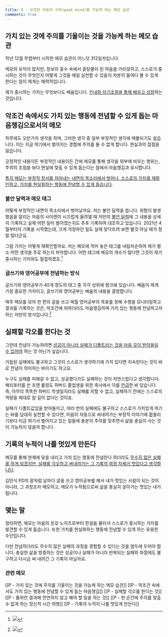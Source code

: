 ```yaml
---
title: O - 유연한 마음의 극치(peak mind)를 가능케 하는 메모 습관
comments: true
---
```


## 가치 있는 것에 주의를 기울이는 것을 가능케 하는 메모 습관

작년 12월 무렵부터 시작한 메모 습관이 어느덧 312일차입니다. 

메모의 유익이 많지만, 정보의 홍수 속에서 흙탕물이 된 마음을 가라앉히고, 스스로가 중시하는 것이 무엇인지 어떻게 그것을 매일 실천할 수 있을지 차분히 들여다 볼 수 있게 한다는 점이 제게는 매력적입니다. 

제가 중시하는 가치는 무엇보다도 배움입니다. [인내와 자기조절을 통해 배우고 성장](https://blog.naver.com/xinlisupreme/222540397225)하는 것입니다.

## 악조건 속에서도 가치 있는 행동에 전념할 수 있게 돕는 마음챙김으로서의 메모

하루에도 오만가지 생각을 하며, 그러한 생각 중 일부 부정적인 생각에 매몰되기도 쉽습니다. 이는 지금 여기에서 벌어지는 경험에 주의를 둘 수 없게 합니다. 현실과의 접점을 잃습니다.

긍정적인 내용이든 부정적인 내용이든 간에 메모를 통해 생각을 외부에 비우는 행위는, 주의의 초점을 보다 현실에 맞출 수 있게 돕는다는 점에서 마음챙김과 유사합니다.

<u>특히 메모는 부정적 정서를 자아내는 내면의 목소리에서 벗어나, 스스로의 가치를 재확인하고, 가치를 현실화하는 행동에 전념할 수 있게 돕습니다</u>. 

### 불안 달력과 메모 태그

어떻게 부정적인 내면의 목소리에서 벗어날까요. 저는 불안 달력을 씁니다. 위험이 발생했음을 알리는 마음의 사이렌이 시끄럽게 울려댈 때 저만의 [불안 달력](https://slowdive14.tistory.com/1299604)에 그 내용을 상세히 기록하고 실제 어떤 일이 벌어졌는지도 추후 기록하여 대조하고 있습니다. 2021년 4월부터의 기록을 시작했는데, 크게 걱정하던 일도 실제 맞닥뜨려 보면 별것 아닐 때가 정말 많더군요. 

그럼 가치는 어떻게 재확인할까요. 저는 메모에 적어 놓은 태그를 내림차순하여 제가 평소 어떤 생각을 주로 하는지 파악합니다. 어떤 태그에 메모의 개수가 많다면 그것이 제가 중시하는 가치와도 밀접하겠죠.[^1]

### 글쓰기와 영어공부에 전념하는 방식

글쓰기와 영어공부가 40개 정도의 태그 중 각각 상위에 랭크돼 있습니다. 배움이 제게 가장 중요한 가치이고, 글쓰기와 영어공부는 배움의 내용을 결정합니다. 

매주 메모를 모아 한 편의 글을 쓰고 매월 영어공부의 목표를 정해 수행을 모니터링하고 결과를 기록하는 것은, 악조건에 처하더라도 마음챙김하며 가치 있는 행동에 전념하고자 하는 저만의 방식입니다.[^2]

## 실패할 각오를 한다는 것

그런데 전념이 가능하려면 [성공이 아니라 실패가 디폴트라는 것을 마음 깊이 받아들일 수 있어야](https://slowdive14.tistory.com/1299868) 하는 것 아닌가 싶습니다.

거듭된 실패에도 불구하고 그것이 스스로가 생각하기에 가치 있다면 지속한다는 것이 바로 전념이 의미하는 바이기도 하고요.

누구도 실패를 피해갈 수 없고, 성공했다가도 실패하는 것이 자연스럽다고 생각합니다. 해리포터를 쓴 조앤 롤링도 하버드 졸업생을 위한 축사에서 이를 [언급](https://www.youtube.com/watch?v=UibfDUPJAEU&t=1s)한 바 있습니다. 즉, 아무리 똑똑한 하버드 학생일지라도 실패를 피할 수 없고, 실패하기 전에는 스스로의 역량을 제대로 알 길이 없다는 것이죠.

실패가 디폴트값임을 받아들이고, 여러 번의 실패에도 불구하고 스스로가 가치있게 여기는 바를 담대히 실천할 수 있다면, 마음이 자동으로 써내려가는 부정적 이야기에 휩쓸리기보다 지금 여기서 벌어지고 있는 일들에 충분히 주의를 맞추면서 삶을 충실히 사는 것이 가능하지 않을까 합니다. 

## 기록의 누적이 나를 멋있게 만든다

메모를 통해 현재에 닻을 내리고 가치 있는 행동에 전념한다 하더라도 <u>무수히 많은 실패를 하게 되겠지만, 실패를 각오하고 써내려가는 그 기록의 여정 자체가 멋있다고 생각합니다</u>.

김민식 PD의 말처럼 날마다 글을 쓰고 영어공부를 해서 내가 멋있는 사람이 되는 것이 아니라, 그 과정조차 메모하고, 메모가 누적됨으로써 삶을 충실히 살아가는 멋있는 내가 됩니다.

## 맺는 말

정리하면, 메모는 마음의 온갖 노이즈로부터 한걸음 물러서 스스로가 중시하는 가치를 발견할 수 있게 돕습니다. 또한 가치를 현실화하는 행동에 전념할 수 있게 하는 유용한 수단입니다. 

다만 전념하더라도 무수히 많은 실패의 과정을 경험할 수 있다는 것을 염두에 두어야 합니다. 충실한 삶을 방증하는 것은 성공이나 실패가 아니라 반복되는 실패와 좌절에도 불구하고 다시금 써 내려간 그 기록이 아닐까요.


### 관련 메모
[[P - 가치 있는 것에 주의를 기울이는 것을 가능케 하는 메모 습관]]
[[P - 악조건 속에서도 가치 있는 행동에 전념할 수 있게 돕는 마음챙김]]
[[P - 실패할 각오를 한다는 것]]
[[P - 품위란 결과에 연연하지 않고 해야 할 일을 하는 것]]
[[P - 현 순간에 주의를 맞출 수 없게 하는 정신적 시간 여행]]
[[P - 기록의 누적이 나를 멋있게 만든다]]

[^1]: ![](https://i.imgur.com/pUmUoHh.png)
[^2]: ![](https://i.imgur.com/PIp5RkM.png)




